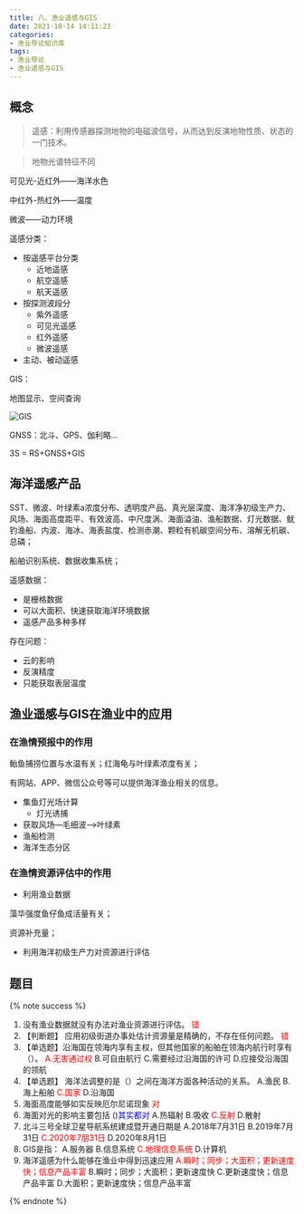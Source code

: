 ```yaml
---
title: 八、渔业遥感与GIS
date: 2021-10-14 14:11:23
categories:
- 渔业导论知识库
tags:
- 渔业导论
- 渔业遥感与GIS
---
```


## 概念

> 遥感：利用传感器探测地物的电磁波信号，从而达到反演地物性质、状态的一门技术。
<!--more-->
> 地物光谱特征不同

可见光-近红外——海洋水色

中红外-热红外——温度

微波——动力环境

遥感分类：

- 按遥感平台分类
  - 近地遥感
  - 航空遥感
  - 航天遥感
- 按探测波段分
  - 紫外遥感
  - 可见光遥感
  - 红外遥感
  - 微波遥感
- 主动、被动遥感

GIS：

地图显示、空间查询

![GIS](https://i.loli.net/2021/09/09/n3Y527grN1GvBjy.png)

GNSS：北斗、GPS、伽利略...

3S = RS+GNSS+GIS

## 海洋遥感产品

SST、微波、叶绿素a浓度分布、透明度产品、真光层深度、海洋净初级生产力、风场、海面高度距平、有效波高、中尺度涡、海面溢油、渔船数据、灯光数据、鱿钓渔船、内波、海冰、海表盐度、检测赤潮、颗粒有机碳空间分布、溶解无机碳、总磷；

船舶识别系统、数据收集系统；

遥感数据：

- 是栅格数据
- 可以大面积、快速获取海洋环境数据
- 遥感产品多种多样

存在问题：

- 云的影响
- 反演精度
- 只能获取表层温度

## 渔业遥感与GIS在渔业中的应用

### 在渔情预报中的作用

鲐鱼捕捞位置与水温有关；红海龟与叶绿素浓度有关；

有网站、APP、微信公众号等可以提供海洋渔业相关的信息。

- 集鱼灯光场计算
  - 灯光诱捕
- 获取风场—毛细波——>叶绿素
- 渔船检测
- 海洋生态分区

### 在渔情资源评估中的作用

- 利用渔业数据

藻华强度鱼仔鱼成活量有关；

资源补充量；

- 利用海洋初级生产力对资源进行评估

## 题目

{% note success %}

1. 没有渔业数据就没有办法对渔业资源进行评估。
  <span style="color: red;">错</span>
2. 【判断题】 应用初级街道办事处估计资源量是精确的，不存在任何问题。
  <span style="color: red;">错</span>
3. 【单选题】沿海国在领海内享有主权，但其他国家的船舶在领海内航行时享有（）。
  <span style="color: red;">A.无害通过权</span>
  B.可自由航行
  C.需要经过沿海国的许可
  D.应接受沿海国的领航
4. 【单选题】 海洋法调整的是（）之间在海洋方面各种活动的关系。
  A.渔民
  B.海上船舶
  <span style="color: red;">C.国家</span>
  D.沿海国
5. 海面高度能够如实反映厄尔尼诺现象
  <span style="color: red;">对</span>
6. 海面对光的影响主要包括 ()<span style="color: blue;">其实都对</span>
 A.热辐射
 B.吸收
 <span style="color: red;">C.反射</span>
 D.散射
7. 北斗三号全球卫星导航系统建成暨开通日期是
 A.2018年7月31日
 B.2019年7月31日
 <span style="color: red;">C.2020年7朋31日</span>
 D.2020年8月1日
8. GIS是指：
 A.服务器
 B.信息系统
 <span style="color: red;">C.地理信息系统</span>
 D.计算机
9. 海洋遥感为什么能够在渔业中得到迅速应用
 <span style="color: red;">A.瞬时；同步；大面积；更新速度快；信息产品丰富</span>
 B.瞬时；同步；大面积；更新速度快
 C.更新速度快；信息产品丰富
 D.大面积；更新速度快；信息产品丰富

{% endnote %}

